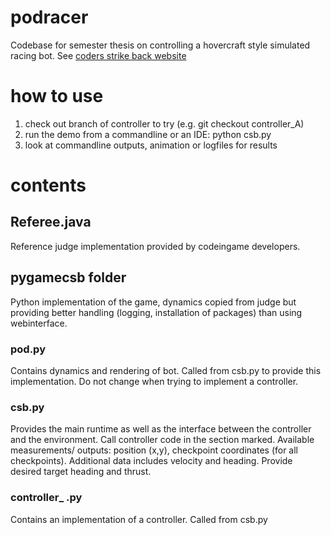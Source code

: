 # podracer

Codebase for semester thesis on controlling a hovercraft style simulated racing bot. See [coders strike back website](https://www.codingame.com/ide/puzzle/coders-strike-back)

# how to use
1. check out branch of controller to try (e.g. git checkout controller_A)
2. run the demo from a commandline or an IDE: python csb.py
3. look at commandline outputs, animation or logfiles for results

# contents
## Referee.java
Reference judge implementation provided by codeingame developers.

## pygamecsb folder
Python implementation of the game, dynamics copied from judge but providing better handling (logging, installation of packages) than using webinterface.

### pod.py
Contains dynamics and rendering of bot. Called from csb.py to provide this implementation. Do not change when trying to implement a controller.

### csb.py
Provides the main runtime as well as the interface between the controller and the environment. Call controller code in the section marked. 
Available measurements/ outputs: position (x,y), checkpoint coordinates (for all checkpoints). Additional data includes velocity and heading.
Provide desired target heading and thrust.

### controller_ .py
Contains an implementation of a controller. Called from csb.py